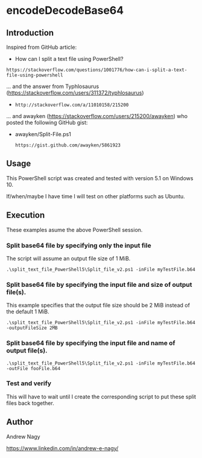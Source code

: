 # encodeDecodeBase64

## Introduction


Inspired from GitHub article:

* How can I split a text file using PowerShell?

 `https://stackoverflow.com/questions/1001776/how-can-i-split-a-text-file-using-powershell`

... and the answer from Typhlosaurus (https://stackoverflow.com/users/311372/typhlosaurus)

* `http://stackoverflow.com/a/11010158/215200`

... and awayken (https://stackoverflow.com/users/215200/awayken) who posted the following GitHub gist:

* awayken/Split-File.ps1

  `https://gist.github.com/awayken/5861923`

## Usage

This PowerShell script was created and tested with version 5.1 on Windows 10.

If/when/maybe I have time I will test on other platforms such as Ubuntu.

## Execution

These examples asume the above PowerShell session.

### Split base64 file by specifying only the input file

The script will assume an output file size of 1 MiB.

`.\split_text_file_PowerShell5\Split_file_v2.ps1 -inFile myTestFile.b64`

### Split base64 file by specifying the input file and size of output file(s).

This example specifies that the output file size should be 2 MiB instead of the default 1 MiB.

`.\split_text_file_PowerShell5\Split_file_v2.ps1 -inFile myTestFile.b64 -outputFileSize 2MB`

### Split base64 file by specifying the input file and name of output file(s).

`.\split_text_file_PowerShell5\Split_file_v2.ps1 -inFile myTestFile.b64 -outFile fooFile.b64`

### Test and verify

This will have to wait until I create the corresponding script to put these split files back together.

## Author

Andrew Nagy

https://www.linkedin.com/in/andrew-e-nagy/
